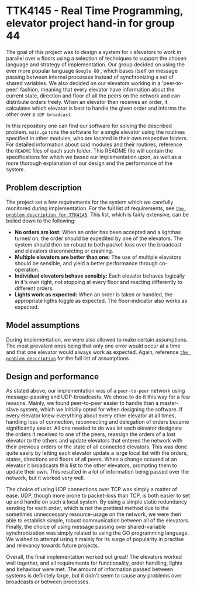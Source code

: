 TTK4145 - Real Time Programming, elevator project hand-in for group 44
=====================================================================
The goal of this project was to design a system for `n` elevators to work in parallel over `m` floors using a selection of techniques to support the chosen language and strategy of implementation. Our group decided on using the ever more popular language `Google GO` , which bases itself on message passing between internal processes instead of synchronizing a set of shared variables. We also decided on our elevators working in a 'peer-to-peer' fashion, meaning that every elevator have information about the current state, direction and floor of all the peers on the network and can distribute orders freely. When an elevator then receives an order, it calculates which elevator is best to handle the given order and informs the other over a `UDP broadcast`. 

In this repository one can find our software for solving the described problem. `main.go` runs the software for a single elevator using the routines specified in other modules, who are located in their own respective folders. For detailed information about said modules and their routines, reference the `README` files of each such folder. This README file will contain the specifications for which we based our implementation upon, as well as a more thorough explanation of our design and the performance of the system. 

Problem description
-------------------
The project set a few requirements for the system which we carefully monitored during implementation. For the full list of requirements, see [`the problem description for TTK4145`](https://github.com/TTK4145/Project/blob/master/README.md). This list, which is fairly extensive, can be boiled down to the following: 
  - **No orders are lost:** When an order has been accepted and a lighthas turned on, the order should be expedited by one of the elevators. The system should then be robust to both packet-loss over the broadcast and elevators disconnecting or crashing. 
  - **Multiple elevators are better than one:** The use of multiple elevators should be sensible, and yield a better performance through co-operation.
  - **Individual elevators behave sensibly:** Each elevator behaves logically in it's own right, not stopping at every floor and reacting differently to different orders. 
  - **Lights work as expected:** When an order is taken or handled, the appropriate ligths toggle as expected. The floor-indicator also works as expected. 

Model assumptions
-----------------
During implementation, we were also allowed to make certain assumptions. The most prevalent ones being that only one error would occur at a time and that one elevator would always work as expected. Again, reference [`the problem description`](https://github.com/TTK4145/Project/blob/master/README.md) for the full list of assumptions. 

Design and performance
----------------------
As stated above, our implementation was of a `peer-to-peer` network using message-passing and UDP-broadcasts. We chose to do it this way for a few reasons. Mainly, we found peer-to-peer easier to handle than a master-slave system, which we initially opted for when designing the software. If every elevator knew everything about every other elevator at all times, handling loss of connection, reconnecting and delegation of orders became significantly easier. All one needed to do was let each elevator designate the orders it received to one of the peers, reassign the orders of a lost elevator to the others and update elevators that entered the network with their previous orders or the state of all connected elevators. This was done quite easily by letting each elevator update a large local list with the orders, states, directions and floors of all peers. When a change occured at an elevator it broadcasts this list to the other elevators, prompting them to update their own. This resulted in a lot of information being passed over the network, but it worked very well. 

The choice of using UDP connections over TCP was simply a matter of ease. UDP, though more prone to packet-loss than TCP, is both easier to set up and handle on such a local system. By using a simple static redundancy sending for each order, which is not the prettiest method due to the sometimes unneccessary resource-usage on the network, we were then able to establish simple, robust communication between all of the elevators. Finally, the choice of using message passing over shared-variable synchronization was simply related to using the GO programming language. We wished to attempt using it mainly for its surge of popularity in practise and relevancy towards future projects. 

Overall, the final implementation worked out great! The elevators worked well together, and all requirements for functionality, order handling, lights and behaviour were met. The amount of information passed between systems is definitely large, but it didn't seem to cause any problems over broadcasts or between processes. 